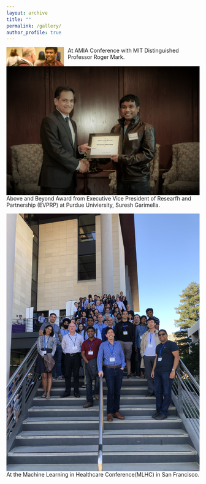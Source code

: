 ```yaml
---
layout: archive
title: ""
permalink: /gallery/
author_profile: true
---
```

<img src="\images\AMIA_Roger.jpg"
     alt="Markdown Monster icon"
     style="float: left; margin-right: 10px;"
	 width="150" height="50" />
At AMIA Conference with MIT Distinguished Professor Roger Mark. 

<img src="\images\EVPRP_Gaurimella.jpg"
     alt="Markdown Monster icon"
     style="float: left; margin-right: 10px;" />
Above and Beyond Award from Executive Vice President of Researfh and Partnership (EVPRP) at Purdue Univiersity, Suresh Garimella. 

<img src="\images\MLHC_San Francisco.jpg"
     alt="Markdown Monster icon"
     style="float: left; margin-right: 10px;" />
At the Machine Learning in Healthcare Conference(MLHC) in San Francisco. 

